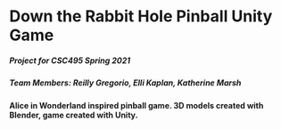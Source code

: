 # Down the Rabbit Hole Pinball Unity Game
##### Project for CSC495 Spring 2021
##### Team Members: Reilly Gregorio, Elli Kaplan, Katherine Marsh


#### Alice in Wonderland inspired pinball game. 3D models created with Blender, game created with Unity.
